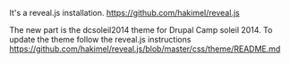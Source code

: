 It's a reveal.js installation. https://github.com/hakimel/reveal.js

The new part is the dcsoleil2014 theme for Drupal Camp soleil 2014. To update the theme follow the reveal.js instructions https://github.com/hakimel/reveal.js/blob/master/css/theme/README.md

